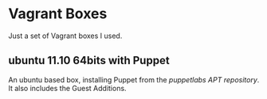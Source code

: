 Vagrant Boxes
=============

Just a set of Vagrant boxes I used.

ubuntu 11.10 64bits with Puppet
-------------------------------

An ubuntu based box, installing Puppet from the _puppetlabs APT repository_. It also includes the Guest Additions.


